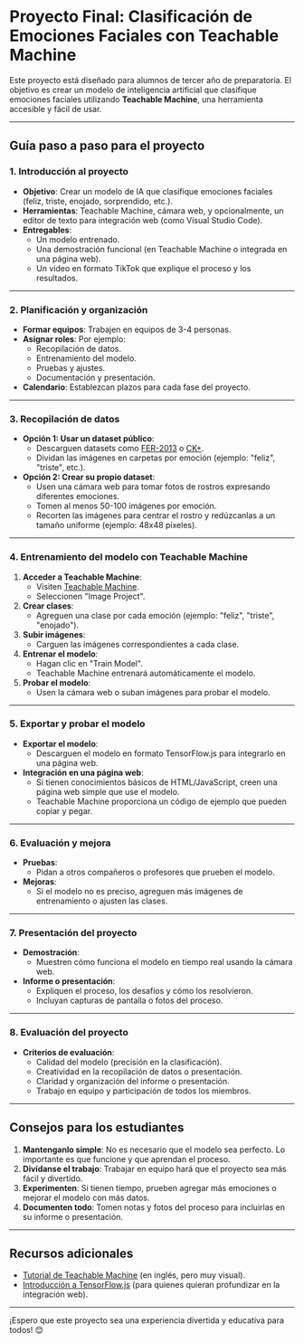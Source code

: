 # Proyecto Final: Clasificación de Emociones Faciales con Teachable Machine

Este proyecto está diseñado para alumnos de tercer año de preparatoria. El objetivo es crear un modelo de inteligencia artificial que clasifique emociones faciales utilizando **Teachable Machine**, una herramienta accesible y fácil de usar.

---

## **Guía paso a paso para el proyecto**

### **1. Introducción al proyecto**
- **Objetivo**: Crear un modelo de IA que clasifique emociones faciales (feliz, triste, enojado, sorprendido, etc.).
- **Herramientas**: Teachable Machine, cámara web, y opcionalmente, un editor de texto para integración web (como Visual Studio Code).
- **Entregables**:
  - Un modelo entrenado.
  - Una demostración funcional (en Teachable Machine o integrada en una página web).
  - Un video en formato TikTok que explique el proceso y los resultados.

---

### **2. Planificación y organización**
- **Formar equipos**: Trabajen en equipos de 3-4 personas.
- **Asignar roles**: Por ejemplo:
  - Recopilación de datos.
  - Entrenamiento del modelo.
  - Pruebas y ajustes.
  - Documentación y presentación.
- **Calendario**: Establezcan plazos para cada fase del proyecto.

---

### **3. Recopilación de datos**
- **Opción 1: Usar un dataset público**:
  - Descarguen datasets como [FER-2013](https://www.kaggle.com/datasets/msambare/fer2013) o [CK+](https://www.kaggle.com/datasets/shawon10/ckplus).
  - Dividan las imágenes en carpetas por emoción (ejemplo: "feliz", "triste", etc.).
- **Opción 2: Crear su propio dataset**:
  - Usen una cámara web para tomar fotos de rostros expresando diferentes emociones.
  - Tomen al menos 50-100 imágenes por emoción.
  - Recorten las imágenes para centrar el rostro y redúzcanlas a un tamaño uniforme (ejemplo: 48x48 píxeles).

---

### **4. Entrenamiento del modelo con Teachable Machine**
1. **Acceder a Teachable Machine**:
   - Visiten [Teachable Machine](https://teachablemachine.withgoogle.com/).
   - Seleccionen "Image Project".
2. **Crear clases**:
   - Agreguen una clase por cada emoción (ejemplo: "feliz", "triste", "enojado").
3. **Subir imágenes**:
   - Carguen las imágenes correspondientes a cada clase.
4. **Entrenar el modelo**:
   - Hagan clic en "Train Model".
   - Teachable Machine entrenará automáticamente el modelo.
5. **Probar el modelo**:
   - Usen la cámara web o suban imágenes para probar el modelo.

---

### **5. Exportar y probar el modelo**
- **Exportar el modelo**:
  - Descarguen el modelo en formato TensorFlow.js para integrarlo en una página web.
- **Integración en una página web**:
  - Si tienen conocimientos básicos de HTML/JavaScript, creen una página web simple que use el modelo.
  - Teachable Machine proporciona un código de ejemplo que pueden copiar y pegar.

---

### **6. Evaluación y mejora**
- **Pruebas**:
  - Pidan a otros compañeros o profesores que prueben el modelo.
- **Mejoras**:
  - Si el modelo no es preciso, agreguen más imágenes de entrenamiento o ajusten las clases.

---

### **7. Presentación del proyecto**
- **Demostración**:
  - Muestren cómo funciona el modelo en tiempo real usando la cámara web.
- **Informe o presentación**:
  - Expliquen el proceso, los desafíos y cómo los resolvieron.
  - Incluyan capturas de pantalla o fotos del proceso.

---

### **8. Evaluación del proyecto**
- **Criterios de evaluación**:
  - Calidad del modelo (precisión en la clasificación).
  - Creatividad en la recopilación de datos o presentación.
  - Claridad y organización del informe o presentación.
  - Trabajo en equipo y participación de todos los miembros.

---

## **Consejos para los estudiantes**
1. **Mantenganlo simple**: No es necesario que el modelo sea perfecto. Lo importante es que funcione y que aprendan el proceso.
2. **Divídanse el trabajo**: Trabajar en equipo hará que el proyecto sea más fácil y divertido.
3. **Experimenten**: Si tienen tiempo, prueben agregar más emociones o mejorar el modelo con más datos.
4. **Documenten todo**: Tomen notas y fotos del proceso para incluirlas en su informe o presentación.

---

## **Recursos adicionales**
- [Tutorial de Teachable Machine](https://www.youtube.com/watch?v=DFBbSTvtpy4) (en inglés, pero muy visual).
- [Introducción a TensorFlow.js](https://www.tensorflow.org/js) (para quienes quieran profundizar en la integración web).

---

¡Espero que este proyecto sea una experiencia divertida y educativa para todos! 😊
